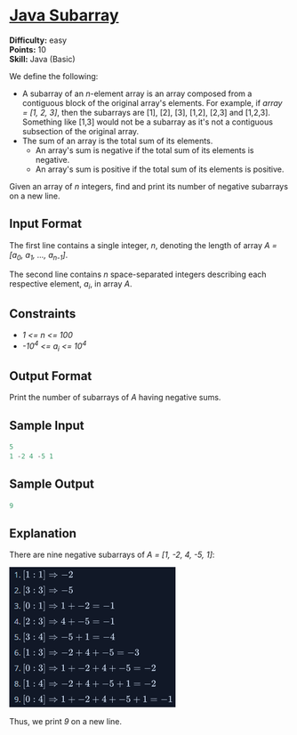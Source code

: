 # [Java Subarray](https://www.hackerrank.com/challenges/java-negative-subarray/problem)

**Difficulty:** easy
</br>**Points:** 10
</br>**Skill:** Java (Basic)

We define the following:
- A subarray of an _n_-element array is an array composed from a contiguous block of the original array's elements. For example, if _array = [1, 2, 3]_, then the subarrays are [1], [2], [3], [1,2], [2,3] and [1,2,3]. Something like [1,3] would not be a subarray as it's not a contiguous subsection of the original array.
- The sum of an array is the total sum of its elements.
  - An array's sum is negative if the total sum of its elements is negative.
  - An array's sum is positive if the total sum of its elements is positive.

Given an array of _n_ integers, find and print its number of negative subarrays on a new line.

## Input Format

The first line contains a single integer, _n_, denoting the length of array _A = [a<sub>0</sub>, a<sub>1</sub>, ..., a<sub>n-1</sub>]_.

The second line contains _n_ space-separated integers describing each respective element, _a<sub>i</sub>_, in array _A_.

## Constraints
- _1 <= n <= 100_
- _-10<sup>4</sup> <= a<sub>i</sub> <= 10<sup>4</sup>_

## Output Format

Print the number of subarrays of _A_ having negative sums.

## Sample Input
````java
5
1 -2 4 -5 1
````

## Sample Output
````java
9
````

## Explanation

There are nine negative subarrays of _A = [1, -2, 4, -5, 1]_:

![img.png](img.png)

Thus, we print _9_ on a new line.